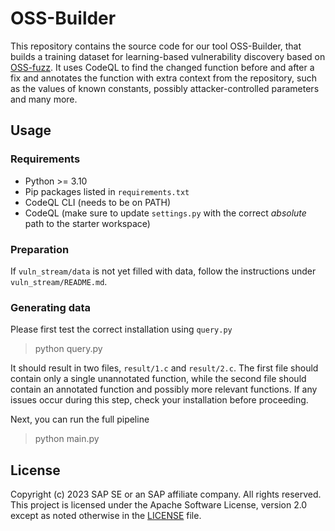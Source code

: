 # OSS-Builder

This repository contains the source code for our tool OSS-Builder, that builds a training dataset for learning-based vulnerability discovery based on [OSS-fuzz](https://github.com/google/oss-fuzz). It uses CodeQL to find the changed function before and after a fix and annotates the function with extra context from the repository, such as the values of known constants, possibly attacker-controlled parameters and many more.

## Usage

### Requirements
- Python >= 3.10
- Pip packages listed in `requirements.txt`
- CodeQL CLI (needs to be on PATH)
- CodeQL (make sure to update `settings.py` with the correct _absolute_ path to the starter workspace)

### Preparation
If `vuln_stream/data` is not yet filled with data, follow the instructions under `vuln_stream/README.md`.

### Generating data
Please first test the correct installation using `query.py`

> python query.py

It should result in two files, `result/1.c` and `result/2.c`. The first file should contain only a single unannotated function, while the second file should contain an annotated function and possibly more relevant functions. If any issues occur during this step, check your installation before proceeding.

Next, you can run the full pipeline

> python main.py

## License
Copyright (c) 2023 SAP SE or an SAP affiliate company. All rights reserved. This project is licensed under the Apache Software License, version 2.0 except as noted otherwise in the [LICENSE](LICENSE) file.